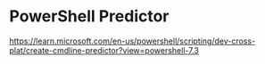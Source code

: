# PowerShell Predictor

https://learn.microsoft.com/en-us/powershell/scripting/dev-cross-plat/create-cmdline-predictor?view=powershell-7.3
